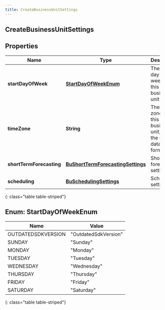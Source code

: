 ```yaml
---
title: CreateBusinessUnitSettings
---
```


## CreateBusinessUnitSettings

## Properties

| Name                     | Type                                                                                         | Description                                                              | Notes      |
| ------------------------ | -------------------------------------------------------------------------------------------- | ------------------------------------------------------------------------ | ---------- |
| **startDayOfWeek**       | [**StartDayOfWeekEnum**](#StartDayOfWeekEnum)<!---->                                         | The start day of week for this business unit                             |            |
| **timeZone**             | <!----><!---->**String**<!---->                                                              | The time zone for this business unit, using the Olsen tz database format |            |
| **shortTermForecasting** | <!----><!---->[**BuShortTermForecastingSettings**](BuShortTermForecastingSettings.md)<!----> | Short term forecasting settings                                          | [optional] |
| **scheduling**           | <!----><!---->[**BuSchedulingSettings**](BuSchedulingSettings.md)<!---->                     | Scheduling settings                                                      | [optional] |

{: class="table table-striped"}

<a name="StartDayOfWeekEnum"></a>

## Enum: StartDayOfWeekEnum

| Name               | Value                          |
| ------------------ | ------------------------------ |
| OUTDATEDSDKVERSION | &quot;OutdatedSdkVersion&quot; |
| SUNDAY             | &quot;Sunday&quot;             |
| MONDAY             | &quot;Monday&quot;             |
| TUESDAY            | &quot;Tuesday&quot;            |
| WEDNESDAY          | &quot;Wednesday&quot;          |
| THURSDAY           | &quot;Thursday&quot;           |
| FRIDAY             | &quot;Friday&quot;             |
| SATURDAY           | &quot;Saturday&quot;           |

{: class="table table-striped"}
